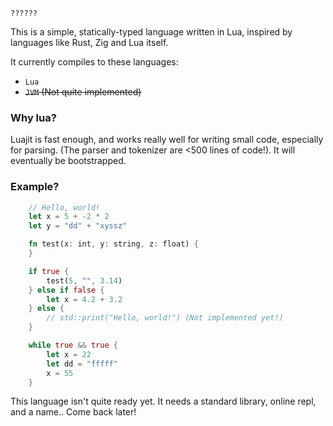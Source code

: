 `??????`

This is a simple, statically-typed language written in Lua, inspired by languages like Rust, Zig and Lua itself.

It currently compiles to these languages:
* `Lua`
* ~~`JVM` (Not quite implemented)~~

### Why lua?

Luajit is fast enough, and works really well for writing small code, especially for parsing. (The parser and tokenizer are <500 lines of code!). It will eventually be bootstrapped.

### Example?

```rs
	// Hello, world!
	let x = 5 + -2 * 2
	let y = "dd" + "xyssz"

	fn test(x: int, y: string, z: float) {
	}

	if true {
		test(5, "", 3.14)
	} else if false {
		let x = 4.2 + 3.2
	} else {
		// std::print("Hello, world!") (Not implemented yet!)
	}

	while true && true {
		let x = 22
		let dd = "fffff"
		x = 55
	}
```

This language isn't quite ready yet. It needs a standard library, online repl, and a name..
Come back later!
